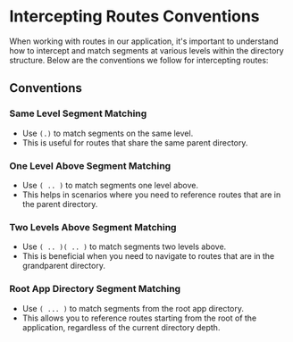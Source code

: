# Intercepting Routes Conventions

When working with routes in our application, it's important to understand how to intercept and match segments at various levels within the directory structure. Below are the conventions we follow for intercepting routes:

## Conventions

### Same Level Segment Matching
- Use `(.)` to match segments on the same level.
- This is useful for routes that share the same parent directory.

### One Level Above Segment Matching
- Use `( .. )` to match segments one level above.
- This helps in scenarios where you need to reference routes that are in the parent directory.

### Two Levels Above Segment Matching
- Use `( .. )( .. )` to match segments two levels above.
- This is beneficial when you need to navigate to routes that are in the grandparent directory.

### Root App Directory Segment Matching
- Use `( ... )` to match segments from the root app directory.
- This allows you to reference routes starting from the root of the application, regardless of the current directory depth.


